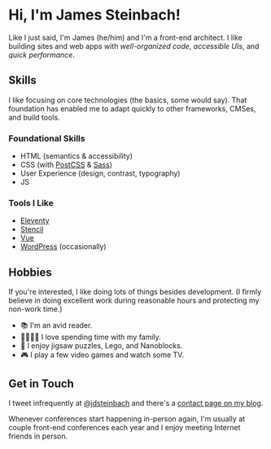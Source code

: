 # Hi, I'm James Steinbach!

Like I just said, I'm James (he/him) and I'm a front-end architect. I like building sites and web apps with *well-organized code*, *accessible UIs*, and *quick performance*.

## Skills

I like focusing on core technologies (the basics, some would say). That foundation has enabled me to adapt quickly to other frameworks, CMSes, and build tools.

### Foundational Skills

* HTML (semantics & accessibility)
* CSS (with [PostCSS](https://postcss.org/) & [Sass](https://sass-lang.com/))
* User Experience (design, contrast, typography)
* JS

### Tools I Like

* [Eleventy](https://www.11ty.dev/)
* [Stencil](https://stenciljs.com/)
* [Vue](https://vuejs.org/)
* [WordPress](https://wordpress.org/) (occasionally)

## Hobbies

If you're interested, I like doing lots of things besides development. (I firmly believe in doing excellent work during reasonable hours and protecting my non-work time.)

* 📚 I'm an avid reader.
* 👨‍👩‍👧‍👦 I love spending time with my family.
* 🧩 I enjoy jigsaw puzzles, Lego, and Nanoblocks.
* 🎮 I play a few video games and watch some TV.

## Get in Touch

I tweet infrequently at [@jdsteinbach](https://twitter.com/jdsteinbach) and there's a [contact page on my blog](https://jdsteinbach.com).

Whenever conferences start happening in-person again, I'm usually at couple front-end conferences each year and I enjoy meeting Internet friends in person.
